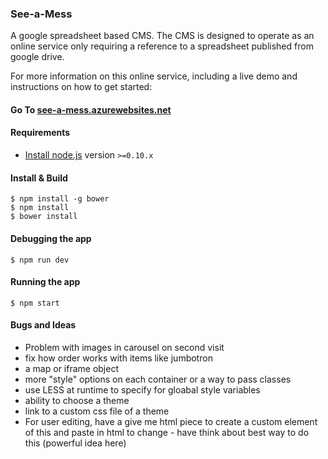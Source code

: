 ### See-a-Mess

A google spreadsheet based CMS. The CMS is designed to operate as an online service only requiring a reference to a spreadsheet published from google drive. 

For more information on this online service, including a live demo and instructions on how to get started:
#### Go To [see-a-mess.azurewebsites.net](http://see-a-mess.azurewebsites.net/)

#### Requirements

- [Install node.js](http://nodejs.org/) version `>=0.10.x`
    
#### Install & Build

    $ npm install -g bower
    $ npm install
    $ bower install

#### Debugging the app

    $ npm run dev
    
#### Running the app

    $ npm start
 
#### Bugs and Ideas

 - Problem with images in carousel on second visit
 - fix how order works with items like jumbotron
 - a map or iframe object
 - more "style" options on each container or a way to pass classes
 - use LESS at runtime to specify for gloabal style variables
 - ability to choose a theme
 - link to a custom css file of a theme
 - For user editing, have a give me html piece to create a custom element of this and paste in html to change - have think about best way to do this (powerful idea here)
